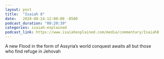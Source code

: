 ```yaml
---
layout: post
title:  "Isaiah 8"
date:   2020-08-24-12:00:00 -0500
podcast_duration: "00:20:39"
categories: isaiah-explained
podcast_link: https://www.isaiahexplained.com/media/commentary/Isaiah8.mp3
---
```

A new Flood in the form of Assyria’s world conquest awaits all but those who find refuge in Jehovah
